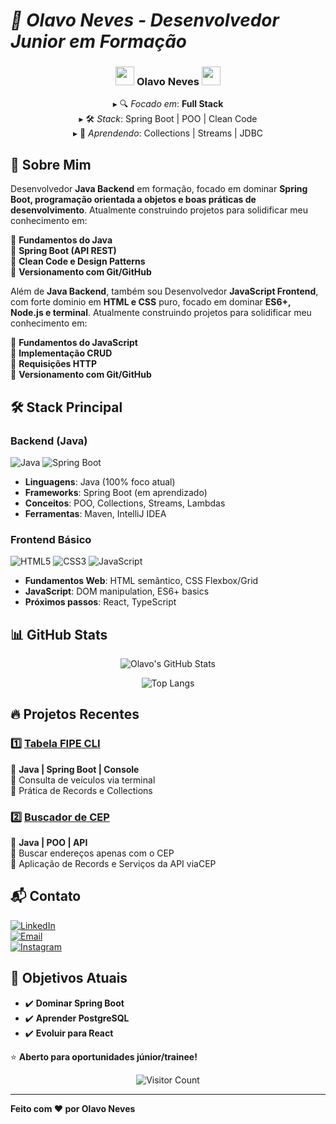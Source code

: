 # *🚀 Olavo Neves - Desenvolvedor Junior em Formação*  

<div align="center">
  <h3>
    <img src="https://emojis.slackmojis.com/emojis/images/1643514076/5919/hot_java.gif?1643514076" width="30"/>
    Olavo Neves
    <img src="https://emojis.slackmojis.com/emojis/images/1643514076/5919/hot_java.gif?1643514076" width="30"/>
  </h3>
  
  <p>
    ▸ 🔍 <em>Focado em</em>: <strong>Full Stack</strong><br>
    ▸ 🛠️ <em>Stack</em>: Spring Boot | POO | Clean Code<br>
    ▸ 🌱 <em>Aprendendo</em>: Collections | Streams | JDBC
  </p>
</div> 

## 📌 Sobre Mim
Desenvolvedor **Java Backend** em formação, focado em dominar **Spring Boot, programação orientada a objetos e boas práticas de desenvolvimento**. Atualmente construindo projetos para solidificar meu conhecimento em:

🔹 **Fundamentos do Java**  
🔹 **Spring Boot (API REST)**  
🔹 **Clean Code e Design Patterns**  
🔹 **Versionamento com Git/GitHub** <br>

Além de **Java Backend**, também sou Desenvolvedor **JavaScript Frontend**, com forte dominio em **HTML e CSS** puro, focado em dominar **ES6+, Node.js e terminal**. Atualmente construindo projetos para solidificar meu conhecimento em:

🔹 **Fundamentos do JavaScript**  
🔹 **Implementação CRUD**  
🔹 **Requisições HTTP**  
🔹 **Versionamento com Git/GitHub**


## **🛠️ Stack Principal**  

### **Backend (Java)**  
![Java](https://img.shields.io/badge/Java-ED8B00?style=for-the-badge&logo=openjdk&logoColor=white) ![Spring Boot](https://img.shields.io/badge/Spring_Boot-6DB33F?style=for-the-badge&logo=spring-boot&logoColor=white)  

- **Linguagens**: Java (100% foco atual)  
- **Frameworks**: Spring Boot (em aprendizado)  
- **Conceitos**: POO, Collections, Streams, Lambdas  
- **Ferramentas**: Maven, IntelliJ IDEA  

### **Frontend Básico**  
![HTML5](https://img.shields.io/badge/HTML5-E34F26?style=for-the-badge&logo=html5&logoColor=white) ![CSS3](https://img.shields.io/badge/CSS3-1572B6?style=for-the-badge&logo=css3&logoColor=white) ![JavaScript](https://img.shields.io/badge/JavaScript-F7DF1E?style=for-the-badge&logo=javascript&logoColor=black)

- **Fundamentos Web**: HTML semântico, CSS Flexbox/Grid  
- **JavaScript**: DOM manipulation, ES6+ basics  
- **Próximos passos**: React, TypeScript  

## 📊 GitHub Stats

<div align="center">

![Olavo's GitHub Stats](https://github-readme-stats.vercel.app/api?username=olavoneves&show_icons=true&theme=radical&hide_border=true&hide=stars,issues)

![Top Langs](https://github-readme-stats.vercel.app/api/top-langs/?username=olavoneves&layout=compact&theme=radical&hide_border=true&exclude_repo=other-repo)

</div>

## 🔥 Projetos Recentes

### 1️⃣ [Tabela FIPE CLI](https://github.com/olavoneves/tabela-fipe-cli)
📌 **Java | Spring Boot | Console**  
🔹 Consulta de veículos via terminal  
🔹 Prática de Records e Collections  

### 2️⃣ [Buscador de CEP]([https://github.com/olavoneves/buscadorCEP](https://github.com/olavoneves/buscadorDeCep.git))
📌 **Java | POO | API**  
🔹 Buscar endereços apenas com o CEP  
🔹 Aplicação de Records e Serviços da API viaCEP

## **📬 Contato**  

<div align="left">  

[![LinkedIn](https://img.shields.io/badge/LinkedIn-0077B5?style=for-the-badge&logo=linkedin&logoColor=white)](https://linkedin.com/in/olavoneves)  
[![Email](https://img.shields.io/badge/Gmail-D14836?style=for-the-badge&logo=gmail&logoColor=white)](mailto:olavo@example.com)  
[![Instagram](https://img.shields.io/badge/Instagram-E4405F?style=for-the-badge&logo=instagram&logoColor=white)](https://instagram.com/olavoneves)

</div>  

## 🌱 Objetivos Atuais

- ✔️ **Dominar Spring Boot**  
- ✔️ **Aprender PostgreSQL**  
- ✔️ **Evoluir para React**  

⭐ **Aberto para oportunidades júnior/trainee!**  

<div align="center">

![Visitor Count](https://komarev.com/ghpvc/?username=olavoneves&color=blueviolet&style=flat-square&label=Profile+Views)

</div>

---

**Feito com ❤️ por Olavo Neves**   
